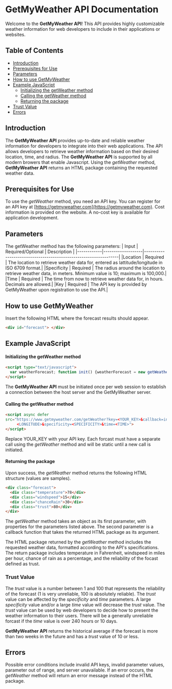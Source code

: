 # GetMyWeather API Documentation

Welcome to the **GetMyWeather API**! This API provides highly customizable weather information for web developers to include in their applications or websites. 

## Table of Contents
- [Introduction](#introduction)
- [Prerequisites for Use](#prerequisites-for-use)
- [Parameters](#parameters)
- [How to use GetMyWeather](#how-to-use-getmyweather)
- [Example JavaScript](#example-javascript)
  - [Initializing the getWeather method](#initializing-the-getweather-method)
  - [Calling the getWeather method](#calling-the-getweather-method)
  - [Returning the package](#returning-the-package)
- [Trust Value](#trust-value)
- [Errors](#errors)

## Introduction

The **GetMyWeather API** provides up-to-date and reliable weather information for developers to integrate into their web applications. The API allows developers to retrieve weather information based on their desired location, time, and radius. The **GetMyWeather API** is supported by all modern browers that enable Javascript. Using the *getWeather* method, **GetMyWeather API** returns an HTML package containing the requested weather data.

## Prerequisites for Use

To use the *getWeather* method, you need an API key. You can register for an API key at [https://getmyweather.com](https://getmyweather.com). Cost information is provided on the website. A no-cost key is available for application development.

## Parameters
The getWeather method has the following parameters:
| Input      | Required/Optional | Description                                                     |
|------------|-------------------|-----------------------------------------------------------------|
|Location    | Required          | The location to retrieve weather data for, entered as lattitude/longitude in ISO 6709 format.|
|Specificity | Required          | The radius around the location to retrieve weather data, in meters. Minimum value is 10; maximum is 100,000.|
|Time        | Required          | The time from now to retrieve weather data for, in hours. Decimals are allowed.|
|Key         | Required          | The API key is provided by GetMyWeather upon registration to use the API.|

## How to use GetMyWeather

Insert the following HTML where the forecast results should appear.

```html
<div id="forecast"> </div>
```

## Example JavaScript 
#### Initializing the getWeather method
```html
<script type="text/javascript">
  var weatherForecast; function init() {weatherForecast = new getWeather(document.getElementById('forecast')}
</script>
```
The **GetMyWeather API** must be initiated once per web session to establish a connection between the host server and the GetMyWeather server.

#### Calling the getWeather method
```html
<script async defer
src="https://www.getmyweather.com/getWeather?key=<YOUR_KEY>&callback=init&location=<LATITUDE>:
     <LONGITUDE>&specificity=<SPECIFICITY>&time=<TIME>">
</script>
```
Replace YOUR_KEY with your API key. Each forcast must have a separate call using the *getWeather* method and will be static until a new call is initiated.

#### Returning the package
Upon success, the *getWeather* method returns the following HTML structure (values are samples).
```html
<div class="forecast">
  <div class="temperature">78</div>
  <div class="windspeed">15</div>
  <div class="chanceRain">30</div>
  <div class="trust">80</div>
</div>
```

The *getWeather* method takes an object as its first parameter, with properties for the parameters listed above. The second parameter is a callback function that takes the returned HTML package as its argument.

The HTML package returned by the *getWeather* method includes the requested weather data, formatted according to the API's specifications. The return package includes temperature in Fahrenheit, windspeed in miles per hour, chance of rain as a percentage, and the reliability of the focast defined as trust. 


### Trust Value

The *trust* value is a number between 1 and 100 that represents the reliability of the forecast (1 is very unreliable, 100 is absolutely reliable). The *trust* value can be affected by the *specificity* and *time* parameters. A large *specificity* value and/or a large *time* value will decrease the *trust* value. The *trust* value can be used by web developers to decide how to present the weather information to their users. There will be a generally unreliable forcast if the *time* value is over 240 hours or 10 days. 

**GetMyWeather API** returns the historical average if the forecast is more than two weeks in the future and has a *trust* value of 10 or less.

## Errors
Possible error conditions include invalid API keys, invalid parameter values, parameter out of range, and server unavailable. If an error occurs, the *getWeather* method will return an error message instead of the HTML package. 



